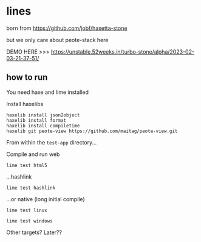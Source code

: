 # lines

born from https://github.com/jobf/haxetta-stone

but we only care about peote-stack here 

DEMO HERE >>> https://unstable.52weeks.in/turbo-stone/alpha/2023-02-03-21-37-51/

## how to run

You need haxe and lime installed

Install haxelibs

```
haxelib install json2object
haxelib install format
haxelib install compiletime
haxelib git peote-view https://github.com/maitag/peote-view.git
```


From within the `test-app` directory...

Compile and run web

```
lime test html5
```

...hashlink

```
lime test hashlink
```

...or native (long initial compile)

```
lime test linux
```

```
lime test windows
```

Other targets? Later??